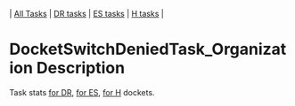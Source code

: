 | [All Tasks](../alltasks.md) | [DR tasks](../docs-DR/tasklist.md) | [ES tasks](../docs-ES/tasklist.md) | [H tasks](../docs-H/tasklist.md) |
# DocketSwitchDeniedTask_Organization Description

Task stats [for DR](../docs-DR/DocketSwitchDeniedTask_Organization.md), [for ES](../docs-ES/DocketSwitchDeniedTask_Organization.md), [for H](../docs-H/DocketSwitchDeniedTask_Organization.md) dockets.

